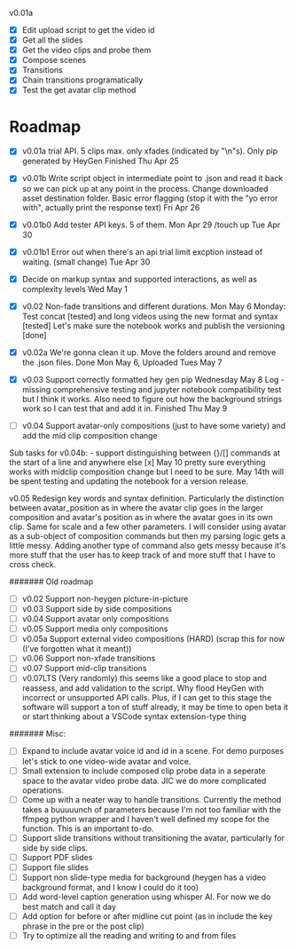 v0.01a
- [x] Edit upload script to get the video id
- [x] Get all the slides
- [x] Get the video clips and probe them
- [x] Compose scenes
- [x] Transitions
- [x] Chain transitions programatically
- [x] Test the get avatar clip method

# Roadmap
- [x] v0.01a trial API. 5 clips max. only xfades (indicated by "\n"s). Only pip generated by HeyGen Finished Thu Apr 25
- [x] v0.01b Write script object in intermediate point to .json and read it back so we can pick up at any point in the process. Change downloaded asset destination folder. Basic error flagging (stop it with the "yo error with", actually print the response text) Fri Apr 26
- [x] v0.01b0 Add tester API keys. 5 of them. Mon Apr 29 /touch up Tue Apr 30
- [x] v0.01b1 Error out when there's an api trial limit excption instead of waiting. (small change) Tue Apr 30
- [x] Decide on markup syntax and supported interactions, as well as complexity levels Wed May 1
- [x] v0.02 Non-fade transitions and different durations. Mon May 6
Monday: Test concat [tested] and long videos using the new format and syntax [tested]
Let's make sure the notebook works and publish the versioning [done]
- [x] v0.02a We're gonna clean it up. Move the folders around and remove the .json files. Done Mon May 6, Uploaded Tues May 7
- [x] v0.03 Support correctly formatted hey gen pip
Wednesday May 8 Log - missing comprehensive testing and jupyter notebook compatibility test but I think it works. Also need to figure out how the background strings work so I can test that and add it in. Finished Thu May 9

- [ ] v0.04 Support avatar-only compositions (just to have some variety) and add the mid clip composition change

Sub tasks for v0.04b:
    - support distinguishing between {}/[] commands at the start of a line and anywhere else [x] May 10
    pretty sure everything works with midclip composition change but I need to be sure. May 14th will be spent testing and updating the notebook for a version release.

v0.05 Redesign key words and syntax definition. Particularly the distinction between avatar_position as in where the avatar clip goes in the larger composition and avatar's position as in where the avatar goes in its own clip. Same for scale and a few other parameters. I will consider using avatar as a sub-object of composition commands but then my parsing logic gets a little messy. Adding another type of command also gets messy because it's more stuff that the user has to keep track of and more stuff that I have to cross check.


####### Old roadmap
- [ ] v0.02     Support non-heygen picture-in-picture
- [ ] v0.03     Support side by side compositions
- [ ] v0.04     Support avatar only compositions
- [ ] v0.05     Support media only compositions
- [ ] v0.05a    Support external video compositions (HARD) (scrap this for now (I've forgotten what it meant))
- [ ] v0.06     Support non-xfade transitions
- [ ] v0.07     Support mid-clip transitions
- [ ] v0.07LTS  (Very randomly) this seems like a good place to stop and reassess, and add validation to the script. Why flood HeyGen with incorrect or unsupported API calls. Plus, if I can get to this stage the software will support a ton of stuff already, it may be time to open beta it or start thinking about a VSCode syntax extension-type thing

####### Misc:
- [ ] Expand to include avatar voice id and id in a scene. For demo purposes let's stick to one video-wide avatar and voice.
- [ ] Small extension to include composed clip probe data in a seperate space to the avatar video probe data. JIC we do more complicated operations.
- [ ] Come up with a neater way to handle transitions. Currently the method takes a buuuuunch of parameters because I'm not too familiar with the ffmpeg python wrapper and I haven't well defined my scope for the function. This is an important to-do.
- [ ] Support slide transitions without transitioning the avatar, particularly for side by side clips.
- [ ] Support PDF slides
- [ ] Support file slides
- [ ] Support non slide-type media for background (heygen has a video background format, and I know I could do it too)
- [ ] Add word-level caption generation using whisper AI. For now we do best match and call it  day
- [ ] Add option for before or after midline cut point (as in include the key phrase in the pre or the post clip)
- [ ] Try to optimize all the reading and writing to and from files